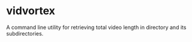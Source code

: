 # vidvortex

A command line utility for retrieving total video length in directory and its subdirectories.
